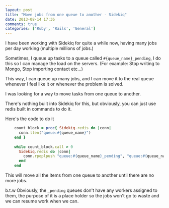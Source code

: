 ```yaml
---
layout: post
title: "Move jobs from one queue to another - Sidekiq"
date: 2013-08-14 17:36
comments: true
categories: ['Ruby', 'Rails', 'General']
---
```


I have been working with Sidekiq for quite a while now, having many jobs per day working (multiple millions of jobs.)

Sometimes, I queue up tasks to a queue called `#{queue_name}_pending`, I do this so I can manage the load on the servers. (For example: Stop writing to Mongo, Stop importing contact etc...)

This way, I can queue up many jobs, and I can move it to the real queue whenever I feel like it or whenever the problem is solved.

I was looking for a way to move tasks from one queue to another.

There's nothing built into Sidekiq for this, but obviously, you can just use redis built in commands to do it.

Here's the code to do it

```ruby
	count_block = proc{ Sidekiq.redis do |conn|
	  conn.llen("queue:#{queue_name}")  
	end }
	
	while count_block.call > 0
	  Sidekiq.redis do |conn|
	    conn.rpoplpush "queue:#{queue_name}_pending", "queue:#{queue_name}"
	  end
	end
```

This will move all the items from one queue to another until there are no more jobs.

b.t.w
Obviously, the `_pending` queues don't have any workers assigned to them, the purpose of it is a place holder so the jobs won't go to waste and we can resume work when we can.